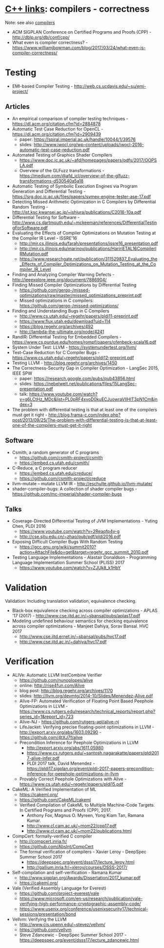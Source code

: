 # [C++ links](README.md): compilers - correctness

Note: see also [compilers](compilers.md)

* ACM SIGPLAN Conference on Certified Programs and Proofs (CPP) - http://dblp.org/db/conf/cpp/
* What even is compiler correctness? - https://www.williamjbowman.com/blog/2017/03/24/what-even-is-compiler-correctness/

# Testing

* EMI-based Compiler Testing - http://web.cs.ucdavis.edu/~su/emi-project/

## Articles

* An empirical comparison of compiler testing techniques - https://dl.acm.org/citation.cfm?id=2884878
* Automatic Test Case Reduction for OpenCL - https://dl.acm.org/citation.cfm?id=2909439
	+ paper: https://spiral.imperial.ac.uk/handle/10044/1/39576
	+ slides: http://www.iwocl.org/wp-content/uploads/iwocl-2016-automatic-test-case-reduction.pdf
* Automated Testing of Graphics Shader Compilers
	+ https://www.doc.ic.ac.uk/~afd/homepages/papers/pdfs/2017/OOPSLA.pdf
	+ Overview of the GLFuzz transformations - https://medium.com/@afd_icl/overview-of-the-glfuzz-transformations-d530540a5a18
* Automatic Testing of Symbolic Execution Engines via Program Generation and Differential Testing - https://srg.doc.ic.ac.uk/files/papers/symex-engine-tester-ase-17.pdf
* Detecting Missed Arithmetic Optimization in C Compilers by Differential Random Testing - http://ist.ksc.kwansei.ac.jp/~ishiura/publications/C2016-10a.pdf
* Differential Testing for Software - http://www.cs.dartmouth.edu/~mckeeman/references/DifferentialTestingForSoftware.pdf
* Evaluating the Effects of Compiler Optimizations on Mutation Testing at the Compiler IR Level - ISSRE’16
	+ http://mir.cs.illinois.edu/farah/presentations/issre16_presentation.pdf
	+ http://mir.cs.illinois.edu/marinov/publications/HaririETAL16CompilerIRMutation.pdf
	+ https://www.researchgate.net/publication/311529837_Evaluating_the_Effects_of_Compiler_Optimizations_on_Mutation_Testing_at_the_Compiler_IR_Level
* Finding and Analyzing Compiler Warning Defects - http://ieeexplore.ieee.org/document/7886904/
* Finding Missed Compiler Optimizations by Differential Testing
	+ https://github.com/gergo-/missed-optimizations/raw/master/missed_optimizations_preprint.pdf
	+ Missed optimizations in C compilers: https://github.com/gergo-/missed-optimizations/
* Finding and Understanding Bugs in C Compilers
	+ http://www.cs.utah.edu/~regehr/papers/pldi11-preprint.pdf
	+ https://www.flux.utah.edu/download?uid=114
	+ https://blog.regehr.org/archives/492
	+ http://lambda-the-ultimate.org/node/4241
* RandIR: Differential Testing for Embedded Compilers - https://www.cs.purdue.edu/homes/rompf/papers/ofenbeck-scala16.pdf
* System Under Test: LLVM - https://systemundertest.org/llvm/
* Test-Case Reduction for C Compiler Bugs - https://www.cs.utah.edu/~regehr/papers/pldi12-preprint.pdf
* Testing LLVM - http://blog.regehr.org/archives/1450
* The Correctness-Security Gap in Compiler Optimization - LangSec 2015, IEEE SPW
	+ paper: https://research.google.com/pubs/pub43856.html
	+ slides: https://nebelwelt.net/publications/files/15LangSec-presentation.pdf
	+ talk: https://www.youtube.com/watch?v=g6LCtHz_MDc&list=PL0pRF4xvoD0kuECJuowraVIIHlT3pN1Cm&index=3
* The problem with differential testing is that at least one of the compilers must get it right - http://blog.frama-c.com/index.php?post/2013/09/25/The-problem-with-differential-testing-is-that-at-least-one-of-the-compilers-must-get-it-right

## Software

* Csmith, a random generator of C programs
	+ https://github.com/csmith-project/csmith
	+ https://embed.cs.utah.edu/csmith/
* C-Reduce, a C program reducer
	+ https://embed.cs.utah.edu/creduce/
	+ https://github.com/csmith-project/creduce
* llvm-mutate – mutate LLVM IR - http://eschulte.github.io/llvm-mutate/
* shader-compiler-bugs: A collection of shader compiler bugs - https://github.com/mc-imperial/shader-compiler-bugs

## Talks

* Coverage-Directed Differential Testing of JVM Implementations - Yuting Chen, PLDI 2016
	+ https://www.youtube.com/watch?v=2Reaqfp4v-g
	+ http://cse.sjtu.edu.cn/~zhao/pub/pdf/pldi2016.pdf
* Exposing Difficult Compiler Bugs With Random Testing
	+ https://gcc.gnu.org/wiki/summit2010?action=AttachFile&do=get&target=regehr_gcc_summit_2010.pdf
* Testing Language Implementations - Alastair Donaldson - Programming Language Implementation Summer School (PLISS) 2017
	+ https://www.youtube.com/watch?v=ZJUk8_k1HbY

# Validation

Validation: Including translation validation, equivalence checking.

* Black-box equivalence checking across compiler optimizations - APLAS ’17 (2017) - http://www.cse.iitd.ac.in/~sbansal/pubs/aplas17.pdf
* Modeling undefined behaviour semantics for checking equivalence across compiler optimizations - Manjeet Dahiya, Sorav Bansal. HVC 2017
	+ http://www.cse.iitd.ernet.in/~sbansal/pubs/hvc17.pdf
	+ http://www.cse.iitd.ac.in/~dahiya/hvc17.pdf

# Verification

* ALIVe: Automatic LLVM InstCombine Verifier
	+ https://github.com/nunoplopes/alive
	+ online: http://rise4fun.com/Alive
	+ blog post: http://blog.regehr.org/archives/1170
	+ slides: http://llvm.org/devmtg/2014-10/Slides/Menendez-Alive.pdf
	+ Alive-FP: Automated Verification of Floating Point Based Peephole Optimizations in LLVM - https://www.cs.rutgers.edu/research/technical_reports/report.php?series_id=1&report_id=723
	+ Alive-NJ - https://github.com/rutgers-apl/alive-nj
	+ LifeJacket: Verifying precise floating-point optimizations in LLVM - http://export.arxiv.org/abs/1603.09290 - https://github.com/4tXJ7f/alive
	+ Precondition Inference for Peephole Optimizations in LLVM
		- http://export.arxiv.org/abs/1611.05980
		- https://www.cs.rutgers.edu/~santosh.nagarakatte/papers/pldi2017-alive-infer.pdf
		- PLDI 2017 talk, David Menendez - https://pldi17.sigplan.org/event/pldi-2017-papers-precondition-inference-for-peephole-optimizations-in-llvm
	+ Provably Correct Peephole Optimizations with Alive - https://www.cs.utah.edu/~regehr/papers/pldi15.pdf
* CakeML: A Verified Implementation of ML
	+ https://cakeml.org/
	+ https://github.com/CakeML/cakeml
	+ Verified Compilation of CakeML to Multiple Machine-Code Targets. In Certified Programs and Proofs (CPP), 2017.
		- Anthony Fox, Magnus O. Myreen, Yong Kiam Tan, Ramana Kumar.
		- http://www.cl.cam.ac.uk/~mom22/cpp17.pdf
		- http://www.cl.cam.ac.uk/~mom22/publications.html
* CompCert: formally-verified C compiler
	+ http://compcert.inria.fr/
	+ https://github.com/AbsInt/CompCert 
	+ The formal verification of compilers - Xavier Leroy - DeepSpec Summer School 2017
		- https://deepspec.org/event/dsss17/lecture_leroy.html
		- http://gallium.inria.fr/~xleroy/courses/DSSS-2017/
* Self-compilation and self-verification - Ramana Kumar
	+ http://www.sigplan.org/Awards/Dissertation/2017_kumar.pdf
	+ https://cakeml.org/
* Vale (Verified Assembly Language for Everest)
	+ https://github.com/project-everest/vale
	+ https://www.microsoft.com/en-us/research/publication/vale-verifying-high-performance-cryptographic-assembly-code/
	+ https://www.usenix.org/conference/usenixsecurity17/technical-sessions/presentation/bond
* Vellvm: Verifying the LLVM
	+ http://www.cis.upenn.edu/~stevez/vellvm/
	+ https://github.com/vellvm
	+ Steve Zdancewic - DeepSpec Summer School 2017 - https://deepspec.org/event/dsss17/lecture_zdancewic.html
